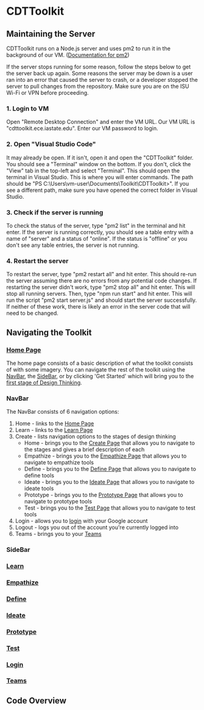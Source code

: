 # CDTToolkit

## Maintaining the Server

CDTToolkit runs on a Node.js server and uses pm2 to run it in the background of our VM. ([Documentation for pm2](https://pm2.keymetrics.io/docs/usage/quick-start/))

If the server stops running for some reason, follow the steps below to get the server back up again. Some reasons the server may be down is a user ran into an error that caused the server to crash, or a developer stopped the server to pull changes from the repository. Make sure you are on the ISU Wi-Fi or VPN before proceeding.

### 1. Login to VM
Open "Remote Desktop Connection" and enter the VM URL. Our VM URL is "cdttoolkit.ece.iastate.edu". Enter our VM password to login.

### 2. Open "Visual Studio Code"
It may already be open. If it isn't, open it and open the "CDTToolkit" folder. You should see a "Terminal" window on the bottom. If you don't, click the "View" tab in the top-left and select "Terminal". This should open the terminal in Visual Studio. This is where you will enter commands. The path should be "PS C:\Users\vm-user\Documents\Toolkit\CDTToolkit>". If you see a different path, make sure you have opened the correct folder in Visual Studio.

### 3. Check if the server is running
To check the status of the server, type "pm2 list" in the terminal and hit enter. If the server is running correctly, you should see a table entry with a name of "server" and a status of "online". If the status is "offline"  or you don't see any table entries, the server is not running.

### 4. Restart the server
To restart the server, type "pm2 restart all" and hit enter. This should re-run the server assuming there are no errors from any potential code changes. If restarting the server didn't work, type "pm2 stop all" and hit enter. This will stop all running servers. Then, type "npm run start" and hit enter. This will run the script "pm2 start server.js" and should start the server successfully. If neither of these work, there is likely an error in the server code that will need to be changed.


## Navigating the Toolkit

### [Home Page](http://cdttoolkit.ece.iastate.edu/)
The home page consists of a basic description of what the toolkit consists of with some imagery. You can navigate the rest of the toolkit using the [NavBar](#navbar), the [SideBar](#sidebar), or by clicking 'Get Started' which will bring you to the [first stage of Design Thinking](http://cdttoolkit.ece.iastate.edu/empathize).

### NavBar
The NavBar consists of 6 navigation options:
1. Home - links to the [Home Page](#home-page)
2. Learn - links to the [Learn Page](#learn)
3. Create - lists navigation options to the stages of design thinking
   - Home - brings you to the [Create Page](http://cdttoolkit.ece.iastate.edu/create) that allows you to navigate to the stages and gives a brief description of each
   - Empathize - brings you to the [Empathize Page](#empathize) that allows you to navigate to empathize tools
   - Define - brings you to the [Define Page](#define) that allows you to navigate to define tools
   - Ideate - brings you to the [Ideate Page](#ideate) that allows you to navigate to ideate tools
   - Prototype - brings you to the [Prototype Page](#prototype) that allows you to navigate to prototype tools
   - Test - brings you to the [Test Page](#test) that allows you to navigate to test tools
4. Login - allows you to [login](#login) with your Google account
5. Logout - logs you out of the account you're currently logged into
6. Teams - brings you to your [Teams](#teams)

### SideBar

### [Learn](http://cdttoolkit.ece.iastate.edu/learn)


### [Empathize](http://cdttoolkit.ece.iastate.edu/empathize)


### [Define](http://cdttoolkit.ece.iastate.edu/define)


### [Ideate](http://cdttoolkit.ece.iastate.edu/ideate)


### [Prototype](http://cdttoolkit.ece.iastate.edu/prototype)


### [Test](http://cdttoolkit.ece.iastate.edu/test)


### [Login](http://cdttoolkit.ece.iastate.edu/account/login)


### [Teams](http://cdttoolkit.ece.iastate.edu/account/teams)

## Code Overview
